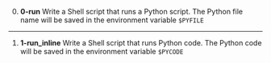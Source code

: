0. **0-run**
Write a Shell script that runs a Python script.
The Python file name will be saved in the environment variable `$PYFILE`
---
1. **1-run_inline**
Write a Shell script that runs Python code.
The Python code will be saved in the environment variable `$PYCODE`


